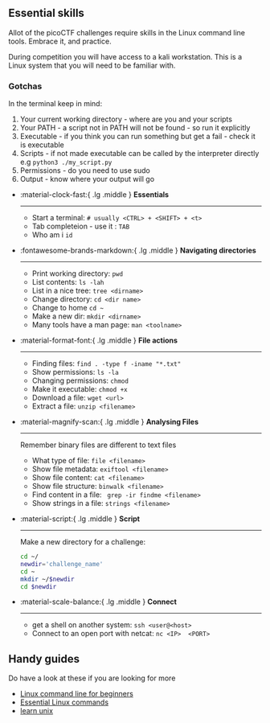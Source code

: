 ## Essential skills

Allot of the picoCTF challenges require skills in the Linux command line tools. Embrace it, and practice.

During competition you will have access to a kali workstation. This is a Linux system that you will need to be familiar with.

### Gotchas

In the terminal keep in mind:

1. Your current working directory - where are you and your scripts
1. Your PATH - a script not in PATH will not be found - so run it explicitly
1. Executable - if you think you can run something but get a fail - check it is executable
1. Scripts - if not made executable can be called by the interpreter directly e.g `python3 ./my_script.py`
1. Permissions - do you need to use sudo
1. Output - know where your output will go

<div class="grid cards" markdown>

-   :material-clock-fast:{ .lg .middle } __Essentials__

    ---
    - Start a terminal: `# usually <CTRL> + <SHIFT> + <t>`
    - Tab completeion - use it : `TAB`
    - Who am i `id`


-   :fontawesome-brands-markdown:{ .lg .middle } __Navigating directories__

    ---
    - Print working directory: `pwd`
    - List contents: `ls -lah`
    - List in a nice tree: `tree <dirname>`
    - Change directory: `cd <dir name>`
    - Change to home `cd ~`
    - Make a new dir: `mkdir <dirname>`
    - Many tools have a man page: `man <toolname>`

-   :material-format-font:{ .lg .middle } __File actions__

    ---
    - Finding files: `find . -type f -iname "*.txt"`
    - Show permissions: `ls -la`
    - Changing permissions: `chmod`
    - Make it executable: `chmod +x`
    - Download a file: `wget <url>`
    - Extract a file: `unzip <filename>`


-   :material-magnify-scan:{ .lg .middle } __Analysing Files__

    ---
    Remember binary files are different to text files

    - What type of file: `file <filename>`
    - Show file metadata: `exiftool <filename>`
    - Show file content: `cat <filename>`
    - Show file structure: `binwalk <filename>`
    - Find content in a file: ` grep -ir findme <filename>`
    - Show strings in a file: `strings <filename>`

-   :material-script:{ .lg .middle } __Script__

    ---
    Make a new directory for a challenge:

    ```sh
    cd ~/
    newdir='challenge_name'
    cd ~
    mkdir ~/$newdir
    cd $newdir
    ```


-   :material-scale-balance:{ .lg .middle } __Connect__

    ---
    - get a shell on another system: `ssh <user@<host>`
    - Connect to an open port with netcat: `nc <IP>  <PORT>`


</div>

## Handy guides

Do have a look at these if you are looking for more

* [Linux command line for beginners](https://ubuntu.com/tutorials/command-line-for-beginners#1-overview)
* [Essential Linux commands](https://itsfoss.com/essential-ubuntu-commands/)
* [learn unix](https://www.tutorialspoint.com/unix/index.htm)

